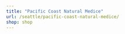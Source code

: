 ```yaml
---
title: "Pacific Coast Natural Medice"
url: /seattle/pacific-coast-natural-medice/
shop: shop
---
```

